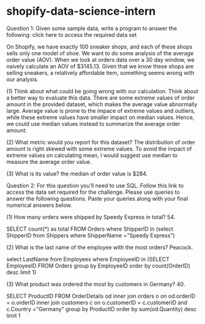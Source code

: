 # shopify-data-science-intern

Question 1: Given some sample data, write a program to answer the following: click here to access the required data set

On Shopify, we have exactly 100 sneaker shops, and each of these shops sells only one model of shoe. We want to do some analysis of the average order value (AOV). When we look at orders data over a 30 day window, we naively calculate an AOV of $3145.13. Given that we know these shops are selling sneakers, a relatively affordable item, something seems wrong with our analysis. 

(1) Think about what could be going wrong with our calculation. Think about a better way to evaluate this data. 
    There are some extreme values of order amount in the provided dataset, which makes the average value abnormally large. 
    Average value is prone to the impace of extreme values and outliers, while these extreme values have smaller impact on 
    median values. Hence, we could use median values instead to summarize the average order amount. 
    
(2) What metric would you report for this dataset?
    The distribution of order amount is right skewed with some extreme values. To avoid the impact of extreme values on 
    calculating mean, I would suggest use median to measure the average order value. 

(3) What is its value?
    the median of order value is $284.


Question 2: For this question you’ll need to use SQL. Follow this link to access the data set required for the challenge. Please use queries to answer the following questions. Paste your queries along with your final numerical answers below.

(1) How many orders were shipped by Speedy Express in total?
54.

SELECT count(*) as total FROM Orders where ShipperID in (select ShipperID from Shippers where ShipperName ="Speedy  Express")

(2) What is the last name of the employee with the most orders?
Peacock.

select LastName from Employees where EmployeeID in (SELECT EmployeeID FROM Orders group by EmployeeID order by count(OrderID) desc limit 1)

(3) What product was ordered the most by customers in Germany?
40. 

SELECT ProductID FROM OrderDetails od inner join orders o on od.orderID = o.orderID 
inner join customers c on o.customerID = c.customerID and c.Country ="Germany"
group by ProductID 
order by sum(od.Quantity) desc
limit 1

